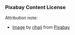 ### Pixabay Content License

Attribution note:

- [Image][pixabay:1729902]
  by [rihaij][pixabay:rihaij-2145:ref-1729902]
  from [Pixabay][pixabay:ref-1729902]


[pixabay:1729902]: https://pixabay.com/photos/weapon-knife-blade-dagger-1729902/?utm_source=link-attribution&utm_medium=referral&utm_campaign=image&utm_content=1729902
[pixabay:rihaij-2145:ref-1729902]: https://pixabay.com/users/rihaij-2145/?utm_source=link-attribution&utm_medium=referral&utm_campaign=image&utm_content=1729902
[pixabay:ref-1729902]: https://pixabay.com//?utm_source=link-attribution&utm_medium=referral&utm_campaign=image&utm_content=1729902

